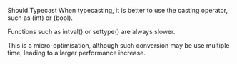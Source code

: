 Should Typecast
When typecasting, it is better to use the casting operator, such as (int) or (bool).

Functions such as intval() or settype() are always slower.

<?php

$int = intval($_GET['x']);

// Quicker version
$int = (int) $_GET['x'];

?>

This is a micro-optimisation, although such conversion may be use multiple time, leading to a larger performance increase.  
